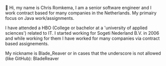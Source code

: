 👋  Hi, my name is Chris Romkema, I am a senior software engineer and I work contract based for many companies in the Netherlands. My primairy focus on Java work/assignments.

I have attended a HBO (College or bachelor at a 'university of applied sciences') related to IT.
I started working for Sogeti Nederland B.V. in 2006 and while working for them I have worked for many companies via contract based assignements.

My nickname is Blade_Reaver or in cases that the underscore is not allowed (like GitHub): BladeReaver

<!-- Old profile:
I currently work as a Java developer for a big company that has contract based work. I have worked for them at several companies spread throughout different fields. The last few jobs have been at large banks in the Netherlands. In my spare time, I mostly game and spend some time updating my knowledge.
-->
